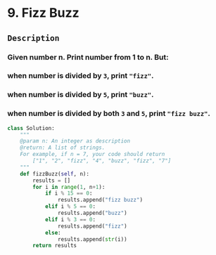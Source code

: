# 9. Fizz Buzz
## `Description`
### Given number n. Print number from 1 to n. But:
### when number is divided by `3`, print `"fizz"`.
### when number is divided by `5`, print `"buzz"`.
### when number is divided by both `3` and `5`, print `"fizz buzz"`.
```python
class Solution:
    """
    @param n: An integer as description
    @return: A list of strings.
    For example, if n = 7, your code should return
        ["1", "2", "fizz", "4", "buzz", "fizz", "7"]
    """
    def fizzBuzz(self, n):
        results = []
        for i in range(1, n+1):
            if i % 15 == 0:
                results.append("fizz buzz")
            elif i % 5 == 0:
                results.append("buzz")
            elif i % 3 == 0:
                results.append("fizz")
            else:
                results.append(str(i))
        return results

```
